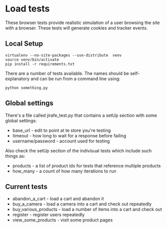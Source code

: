 # Load tests

These browser tests provide realistic simulation of a user browsing the site
with a browser. These tests will generate cookies and tracker events.

## Local Setup
```
virtualenv --no-site-packages --use-distribute  venv
source venv/bin/activate
pip install -r requirements.txt
```

There are a number of tests available. The names should be self-explanatory and
can be run from a command line using:
```
python something.py
```

## Global settings

There's a file called jirafe_test.py that contains a setUp section with some
global settings:

* base_url - edit to point at te store you're testing
* timeout - how long to wait for a response before failing
* username/password - account used for testing

Also check the setUp section of the indivisual tests which include such things as:

* products - a list of product ids for tests that reference multiple products
* how_many - a count of how many iterations to run

## Current tests

* abandon_a_cart - load a cart and abandon it
* buy_a_camera - load a camera into a cart and check out repeatedly
* buy_various_products - load a number of items into a cart and check out
* register - register users repeatedly
* view_some_products - visit some product pages
